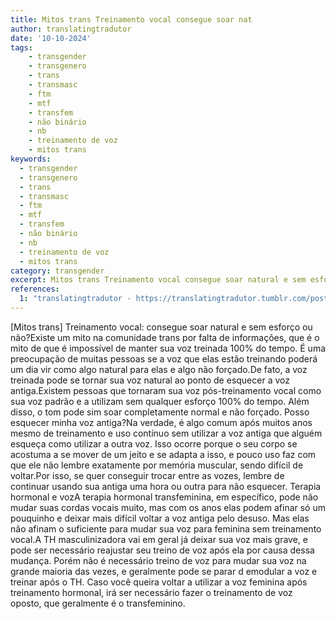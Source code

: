 ```yaml
---
title: Mitos trans Treinamento vocal consegue soar nat
author: translatingtradutor
date: '10-10-2024'
tags:
    - transgender
    - transgenero
    - trans
    - transmasc
    - ftm
    - mtf
    - transfem
    - não binário
    - nb
    - treinamento de voz
    - mitos trans
keywords:
  - transgender
  - transgenero
  - trans
  - transmasc
  - ftm
  - mtf
  - transfem
  - não binário
  - nb
  - treinamento de voz
  - mitos trans
category: transgender
excerpt: Mitos trans Treinamento vocal consegue soar natural e sem esforço ou não?Existe um mito na comunidade trans por falta de informações, que é o mito ...
references:
  1: "translatingtradutor - https://translatingtradutor.tumblr.com/post/763959918636171264/mitos-trans-treinamento-vocal-consegue-soar"
---
```


[Mitos trans] Treinamento vocal: consegue soar natural e sem esforço ou não?Existe um mito na comunidade trans por falta de informações, que é o mito de que é impossível de manter sua voz treinada 100% do tempo. É uma preocupação de muitas pessoas se a voz que elas estão treinando poderá um dia vir como algo natural para elas e algo não forçado.De fato, a voz treinada pode se tornar sua voz natural ao ponto de esquecer a voz antiga.Existem pessoas que tornaram sua voz pós-treinamento vocal como sua voz padrão e a utilizam sem qualquer esforço 100% do tempo. Além disso, o tom pode sim soar completamente normal e não forçado. Posso esquecer minha voz antiga?Na verdade, é algo comum após muitos anos mesmo de treinamento e uso contínuo sem utilizar a voz antiga que alguém esqueça como utilizar a outra voz. Isso ocorre porque o seu corpo se acostuma a se mover de um jeito e se adapta a isso, e pouco uso faz com que ele não lembre exatamente por memória muscular, sendo difícil de voltar.Por isso, se quer conseguir trocar entre as vozes, lembre de continuar usando sua antiga uma hora ou outra para não esquecer. Terapia hormonal e vozA terapia hormonal transfeminina, em específico, pode não mudar suas cordas vocais muito, mas com os anos elas podem afinar só um pouquinho e deixar mais difícil voltar a voz antiga pelo desuso. Mas elas não afinam o suficiente para mudar sua voz para feminina sem treinamento vocal.A TH masculinizadora vai em geral já deixar sua voz mais grave, e pode ser necessário reajustar seu treino de voz após ela por causa dessa mudança. Porém não é necessário treino de voz para mudar sua voz na grande maioria das vezes, e geralmente pode se parar d emodular a voz e treinar após o TH. Caso você queira voltar a utilizar a voz feminina após treinamento hormonal, irá ser necessário fazer o treinamento de voz oposto, que geralmente é o transfeminino.